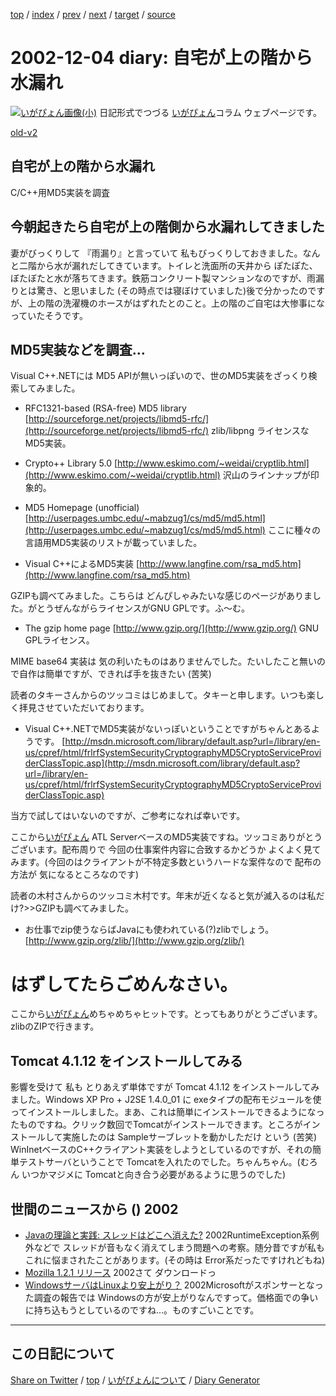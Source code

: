 [top](../index.html) 
 / [index](index.html) 
 / [prev](ig021203.html) 
 / [next](ig021205.html) 
 / [target](https://igapyon.github.io/diary/2002/ig021204.html) 
 / [source](https://github.com/igapyon/diary/blob/gh-pages/2002/ig021204.html.src.md) 

2002-12-04 diary: 自宅が上の階から水漏れ
=====================================================================================================
[![いがぴょん画像(小)](https://igapyon.github.io/diary/images/iga200306s.jpg "いがぴょん")](https://igapyon.github.io/diary/memo/memoigapyon.html) 日記形式でつづる [いがぴょん](https://igapyon.github.io/diary/memo/memoigapyon.html)コラム ウェブページです。

[old-v2](ig021204-orig.html)

## 自宅が上の階から水漏れ

C/C++用MD5実装を調査


## 今朝起きたら自宅が上の階側から水漏れしてきました

妻がびっくりして 『雨漏り』と言っていて 私もびっくりしておきました。なんと二階から水が漏れだしてきています。トイレと洗面所の天井から ぽたぽた、ぼたぼたと水が落ちてきます。鉄筋コンクリート製マンションなのですが、雨漏りとは驚き、と思いました
(その時点では寝ぼけていました)後で分かったのですが、上の階の洗濯機のホースがはずれたとのこと。上の階のご自宅は大惨事になっていたそうです。

## MD5実装などを調査…

Visual C++.NETには MD5 APIが無いっぽいので、世のMD5実装をざっくり検索してみました。

* RFC1321-based (RSA-free) MD5 library
  [http://sourceforge.net/projects/libmd5-rfc/](http://sourceforge.net/projects/libmd5-rfc/)
  zlib/libpng ライセンスなMD5実装。
  
* Crypto++ Library 5.0
  [http://www.eskimo.com/~weidai/cryptlib.html](http://www.eskimo.com/~weidai/cryptlib.html)
  沢山のラインナップが印象的。
  
* MD5 Homepage (unofficial)
  [http://userpages.umbc.edu/~mabzug1/cs/md5/md5.html](http://userpages.umbc.edu/~mabzug1/cs/md5/md5.html)
  ここに種々の言語用MD5実装のリストが載っていました。
  
* Visual C++によるMD5実装
  [http://www.langfine.com/rsa_md5.htm](http://www.langfine.com/rsa_md5.htm)

GZIPも調べてみました。こちらは どんぴしゃみたいな感じのページがありました。がとうぜんながらライセンスがGNU GPLです。ふ～む。

* The gzip home page
  [http://www.gzip.org/](http://www.gzip.org/)
  GNU GPLライセンス。

MIME base64 実装は 気の利いたものはありませんでした。たいしたこと無いので自作は簡単ですが、できれば手を抜きたい
(苦笑)

読者のタキーさんからのツッコミはじめまして。タキーと申します。いつも楽しく拝見させていただいております。

* Visual C++.NETでMD5実装がないっぽいということですがちゃんとあるようです。
  [http://msdn.microsoft.com/library/default.asp?url=/library/en-us/cpref/html/frlrfSystemSecurityCryptographyMD5CryptoServiceProviderClassTopic.asp](http://msdn.microsoft.com/library/default.asp?url=/library/en-us/cpref/html/frlrfSystemSecurityCryptographyMD5CryptoServiceProviderClassTopic.asp)

当方で試してはいないのですが、ご参考になれば幸いです。

ここから[いがぴょん](http://www.igapyon.jp/igapyon/diary/memo/memoigapyon.html)
ATL ServerベースのMD5実装ですね。ツッコミありがとうございます。配布周りで 今回の仕事案件内容に合致するかどうか よくよく見てみます。(今回のはクライアントが不特定多数というハードな案件なので 配布の方法が 気になるところなのです)

読者の木村さんからのツッコミ木村です。年末が近くなると気が滅入るのは私だけ?>>GZIPも調べてみました。

* お仕事でzip使うならばJavaにも使われている(?)zlibでしょう。
  [http://www.gzip.org/zlib/](http://www.gzip.org/zlib/)

# はずしてたらごめんなさい。

ここから[いがぴょん](http://www.igapyon.jp/igapyon/diary/memo/memoigapyon.html)めちゃめちゃヒットです。とってもありがとうございます。zlibのZIPで行きます。

## Tomcat 4.1.12 をインストールしてみる

影響を受けて 私も とりあえず単体ですが Tomcat 4.1.12 をインストールしてみました。Windows
XP Pro + J2SE 1.4.0_01 に exeタイプの配布モジュールを使ってインストールしました。まあ、これは簡単にインストールできるようになったものですね。クリック数回でTomcatがインストールできます。ところがインストールして実施したのは Sampleサーブレットを動かしただけ という
(苦笑) WinInetベースのC++クライアント実装をしようとしているのですが、それの簡単テストサーバということで
Tomcatを入れたのでした。ちゃんちゃん。(むろん いつかマジメに Tomcatと向き合う必要があるように思うのでした)

## 世間のニュースから () 2002

* [Javaの理論と実践: スレッドはどこへ消えた?](http://www-6.ibm.com/jp/developerworks/java/021129/j_j-jtp0924.html)  2002RuntimeException系例外などで スレッドが音もなく消えてしまう問題への考察。随分昔ですが私も これに悩まされたことがあります。(その時は Error系だったですけれどもね)
* [Mozilla 1.2.1 リリース](http://www.mozilla.org/)  2002さて ダウンロードっ
* [WindowsサーバはLinuxより安上がり？](http://www.zdnet.co.jp/news/0212/03/xert_toc.html)  2002Microsoftがスポンサーとなった調査の報告では Windowsの方が安上がりなんですって。価格面での争いに持ち込もうとしているのですね…。ものすごいことです。


----------------------------------------------------------------------------------------------------

## この日記について

[Share on Twitter](https://twitter.com/intent/tweet?hashtags=igapyon%2Cdiary%2C%E3%81%84%E3%81%8C%E3%81%B4%E3%82%87%E3%82%93&text=%E8%87%AA%E5%AE%85%E3%81%8C%E4%B8%8A%E3%81%AE%E9%9A%8E%E3%81%8B%E3%82%89%E6%B0%B4%E6%BC%8F%E3%82%8C&url=https%3A%2F%2Figapyon.github.io%2Fdiary%2F2002%2Fig021204.html) / [top](../index.html) / [いがぴょんについて](https://igapyon.github.io/diary/memo/memoigapyon.html) / [Diary Generator](https://github.com/igapyon/igapyonv3)
